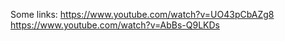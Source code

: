 Some links:
  https://www.youtube.com/watch?v=UO43pCbAZg8
  https://www.youtube.com/watch?v=AbBs-Q9LKDs
